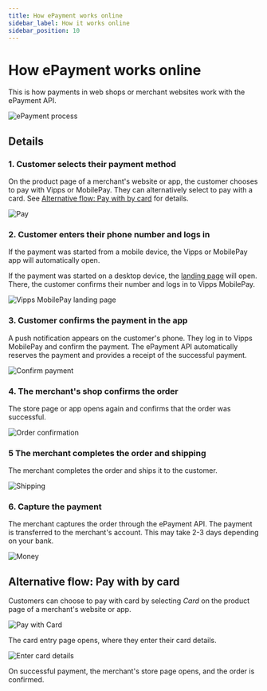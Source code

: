 ```yaml
---
title: How ePayment works online
sidebar_label: How it works online
sidebar_position: 10
---
```


# How ePayment works online

This is how payments in web shops or merchant websites work with the ePayment API.

![ePayment process](../images/ePayment_in_store.png)

## Details

### 1. Customer selects their payment method

On the product page of a merchant's website or app, the customer chooses to pay with Vipps or MobilePay.
They can alternatively select to pay with a card.
See [Alternative flow: Pay with by card](#alternative-flow-pay-with-by-card) for details.

![Pay](../images/vipps-ecom-step1-2.png)

### 2. Customer enters their phone number and logs in

If the payment was started from a mobile device, the Vipps or MobilePay app will automatically open.

If the payment was started on a desktop device, the
[landing page](https://developer.vippsmobilepay.com/docs/vipps-developers/common-topics/vipps-landing-page/)
will open. There, the customer confirms their number and logs in to Vipps MobilePay.

![Vipps MobilePay landing page](../images/vipps-ecom-step2.svg)

### 3. Customer confirms the payment in the app

A push notification appears on the customer's phone. They log in to Vipps MobilePay and confirm the payment.
The ePayment API automatically reserves the payment and provides a receipt of the successful payment.

![Confirm payment](../images/vipps-ecom-confirm2.png)

### 4. The merchant's shop confirms the order

The store page or app opens again and confirms that the order was successful.

![Order confirmation](../images/vipps-ecom-step4.png)

### 5 The merchant completes the order and shipping

The merchant completes the order and ships it to the customer.

![Shipping](../images/shipping.png)

### 6. Capture the payment

The merchant captures the order through the ePayment API.
The payment is transferred to the merchant's account. This may take 2-3 days depending on your bank.

![Money](../images/money_bag.png)

## Alternative flow: Pay with by card

Customers can choose to pay with card by selecting *Card* on the product page of a merchant's website or app.

![Pay with Card](../images/vipps-ecom-pay-by-card-step1.png)

The card entry page opens, where they enter their card details.

![Enter card details](../images/vipps-ecom-pay-by-card-step2.png)

On successful payment, the merchant's store page opens, and the order is confirmed.
